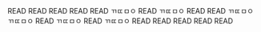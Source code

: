 READ
READ
READ
READ
READ
ㄲㄸㅁㅇ
READ
ㄲㄸㅁㅇ
READ
READ
ㄲㄸㅁㅇ
ㄲㄸㅁㅇ
READ
ㄲㄸㅁㅇ
READ
ㄲㄸㅁㅇ
READ
READ
READ
READ
READ
